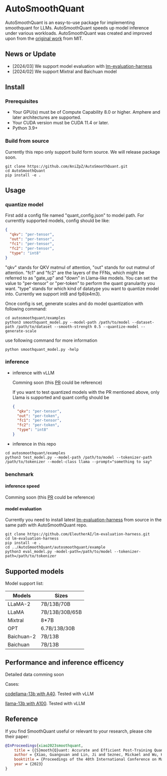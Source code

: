 # AutoSmoothQuant

AutoSmoothQuant is an easy-to-use package for implementing smoothquant for LLMs. AutoSmoothQuant speeds up model inference under various workloads. AutoSmoothQuant was created and improved upon from the [original work](https://github.com/mit-han-lab/smoothquant) from MIT.

## News or Update
- [2024/03] We support model evaluation with [lm-evaluation-harness](https://github.com/EleutherAI/lm-evaluation-harness)
- [2024/02] We support Mixtral and Baichuan model

## Install
### Prerequisites
- Your GPU(s) must be of Compute Capability 8.0 or higher. Amphere and later architectures are supported.
- Your CUDA version must be CUDA 11.4 or later.
- Python 3.9+
### Build from source
Currently this repo only support build form source. We will release package soon.

```
git clone https://github.com/AniZpZ/AutoSmoothQuant.git
cd AutoSmoothQuant
pip install -e .
```

## Usage
### quantize model
First add a config file named "quant_config.json" to model path.
For currenttly supported models, config should be like:

```json
{
  "qkv": "per-tensor",
  "out": "per-tensor",
  "fc1": "per-tensor",
  "fc2": "per-tensor",
  "type": "int8"
}
```

"qkv" stands for QKV matmul of attention, "out" stands for out matmul of attention.
"fc1" and "fc2" are the layers of the FFNs, which might be referred to as "gate_up" and "down" in Llama-like models. 
You can set the value to "per-tensor" or "per-token" to perform the quant granularity you want.
"type" stands for which kind of datatype you want to quantize model into. Currently we support int8 and fp8(e4m3).

Once config is set, generate scales and do model quantization with following command:
```
cd autosmoothquant/examples
python3 smoothquant_model.py --model-path /path/to/model --dataset-path /path/to/dataset --smooth-strength 0.5 --quantize-model --generate-scale
```

use following command for more information 
```
python smoothquant_model.py -help 
```
### inference
- inference with vLLM 
  
  Comming soon (this [PR](https://github.com/vllm-project/vllm/pull/1508) could be reference)
  
  If you want to test quantized models with the PR mentioned above, only Llama is supported and quant config should be

  ```json
  {
    "qkv": "per-tensor",
    "out": "per-token",
    "fc1": "per-tensor",
    "fc2": "per-token",
    "type": "int8"
  }
  ```
  

- inference in this repo
```
cd autosmoothquant/examples
python3 test_model.py --model-path /path/to/model --tokenizer-path /path/to/tokenizer --model-class llama --prompt="something to say"
```

### benchmark
  #### inference speed
  Comming soon  (this [PR](https://github.com/vllm-project/vllm/pull/1508) could be reference)

  #### model evaluation
  Currently you need to install latest [lm-evaluation-harness](https://github.com/EleutherAI/lm-evaluation-harness) from source in the same path with AutoSmoothQuant repo.
    
  ```
  git clone https://github.com/EleutherAI/lm-evaluation-harness.git
  cd lm-evaluation-harness
  pip install -e .
  cd ../AutoSmoothQuant/autosmoothquant/example
  python3 eval_model.py -model-path=/path/to/model --tokenizer-path=/path/to/tokenizer
  ```

## Supported models
Model support list:

| Models   | Sizes                       |
| ---------| ----------------------------|
| LLaMA-2  | 7B/13B/70B                  |
| LLaMA    | 7B/13B/30B/65B              |
| Mixtral  | 8*7B                        |
| OPT      | 6.7B/13B/30B                |
| Baichuan-2 | 7B/13B                    |
| Baichuan | 7B/13B                      |

## Performance and inference efficency
Detailed data comming soon

Cases:

[codellama-13b with A40](https://github.com/vllm-project/vllm/pull/1508#issuecomment-1824133140). Tested with vLLM

[llama-13b with A100](https://github.com/vllm-project/vllm/pull/1508#issuecomment-1853826414). Tested with vLLM






## Reference
If you find SmoothQuant useful or relevant to your research, please cite their paper:

```bibtex
@InProceedings{xiao2023smoothquant,
    title = {{S}mooth{Q}uant: Accurate and Efficient Post-Training Quantization for Large Language Models},
    author = {Xiao, Guangxuan and Lin, Ji and Seznec, Mickael and Wu, Hao and Demouth, Julien and Han, Song},
    booktitle = {Proceedings of the 40th International Conference on Machine Learning},
    year = {2023}
}
```
